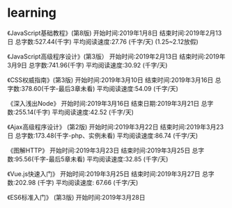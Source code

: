 # learning
《JavaScript基础教程》(第8版)
开始时间:2019年1月8日
结束时间:2019年2月13日
总字数:527.44(千字)
平均阅读速度:27.76 (千字/天)  (1.25~2.12放假)

《JavaScript高级程序设计》(第3版）
开始时间:2019年2月13日
结束时间:2019年3月9日
总字数:741.96(千字)
平均阅读速度:30.92 (千字/天)

《CSS权威指南》(第3版)
开始时间:2019年3月10日
结束时间:2019年3月16日
总字数:378.60(千字-最后3章未看)
平均阅读速度:54.09 (千字/天)

《深入浅出Node》
开始时间:2019年3月16日
结束日期:2019年3月21日
总字数:255.14(千字)
平均阅读速度:42.52 (千字/天)

《Ajax高级程序设计》 (第2版)
开始时间:2019年3月22日
结束时间:2019年3月23日
总字数:173.48(千字-php、实例未看)
平均阅读速度:86.74 (千字/天)

《图解HTTP》
开始时间:2019年3月23日
结束时间:2019年3月25日
总字数:95.56(千字-最后5章未看)
平均阅读速度:32.85 (千字/天)

《Vue.js快速入门》
开始时间:2019年3月25日
结束时间:2019年3月27日
总字数:202.98 (千字)
平均阅读速度: 67.66 (千字/天)

《ES6标准入门》 (第3版)
开始时间:2019年3月28日
